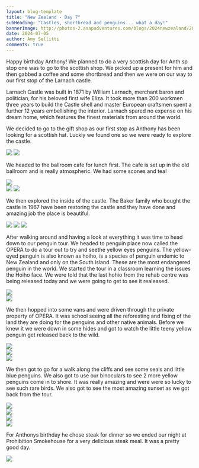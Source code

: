 ```yaml
---
layout: blog-template
title: "New Zealand - Day 7"
subHeading: "Castles, shortbread and penguins... what a day!"
bannerImage: http://photos-2.asapadventures.com/blogs/2024newzealand/2024-07-05/PXL_20240705_042653010.jpg_compressed.JPEG
date: 2024-07-05
author: Amy Sellitti
comments: true
---
```


Happy birthday Anthony! We planned to do a very scottish day for Anth sp stop one was to go to the scottish shop.
We picked up a present for him and then gabbed a coffee and some shortbread and then we were on our way to our first stop of the Larnach castle.

Larnach Castle was built in 1871 by William Larnach, merchant baron and politician, for his beloved first wife Eliza. It took more than 200 workmen three years to build the Castle shell and master European craftsmen spent a further 12 years embellishing the interior. Larnach spared no expense on his dream home, which features the finest materials from around the world.

We decided to go to the gift shop as our first stop as Anthony has been looking for a scottish hat. Luckiy we found one so we were ready to explore the castle.

<div class="grid-2c">
  <img src="http://photos-2.asapadventures.com/blogs/2024newzealand/2024-07-05/PXL_20240705_002337788.jpg_compressed.JPEG"/>
  <img src="http://photos-2.asapadventures.com/blogs/2024newzealand/2024-07-05/PXL_20240705_003247455.jpg_compressed.JPEG"/>
</div>

We headed to the ballroom cafe for lunch first. The cafe is set up in the old ballroom and is really atmospheric. We had some scones and tea!

<div class="center-image"><img src="http://photos-2.asapadventures.com/blogs/2024newzealand/2024-07-05/PXL_20240705_005314230.jpg_compressed.JPEG" /></div>
<div class="grid-2c">
  <img src="http://photos-2.asapadventures.com/blogs/2024newzealand/2024-07-05/PXL_20240705_010700123.jpg_compressed.JPEG"/>
  <img src="http://photos-2.asapadventures.com/blogs/2024newzealand/2024-07-05/PXL_20240705_011429068.jpg_compressed.JPEG"/>
</div>

We then explored the inside of the castle. The Baker family who bought the castle in 1967 have been restoring the castle and they have done and amazing job the place is beautiful.

<div class="grid-3c">
  <img src="http://photos-2.asapadventures.com/blogs/2024newzealand/2024-07-05/PXL_20240705_014017724.jpg_compressed.JPEG"/>
  <img src="http://photos-2.asapadventures.com/blogs/2024newzealand/2024-07-05/PXL_20240705_014320644.jpg_compressed.JPEG"/>
  <img src="http://photos-2.asapadventures.com/blogs/2024newzealand/2024-07-05/PXL_20240705_014433517.jpg_compressed.JPEG"/>
</div>

After walking around and having a look at everything it was time to head down to our penguin tour. We headed to penguin place now called the OPERA to do a tour out to try and seethe yellow eyes penguins. The yellow-eyed penguin is also known as hoiho, is a species of penguin endemic to New Zealand and only on the South island. These are the most endangered penguin in the world. We started the tour in a classroom learning the issues the Hoiho face. We were told that the last hohio from the rehab centre was being released today and we were going to get to see it realeased.

<div class="center-image"><img src="http://photos-2.asapadventures.com/blogs/2024newzealand/2024-07-05/PXL_20240705_032813951.MP.jpg_compressed.JPEG" /></div>
<div class="center-image"><img src="http://photos-2.asapadventures.com/blogs/2024newzealand/2024-07-05/PXL_20240705_033141396.jpg_compressed.JPEG" /></div>

We then hopped into some vans and were driven through the private property of OPERA. It was school seeing all the reforesting and fixing of the land they are doing for the penguins and other native animals. Before we knew it we were down in some hides and got to watch the little teeny yellow penguin get released back to the wild.

<div class="center-image"><img src="http://photos-2.asapadventures.com/blogs/2024newzealand/2024-07-05/PXL_20240705_041548208.jpg_compressed.JPEG" /></div>
<div class="center-image"><img src="http://photos-2.asapadventures.com/blogs/2024newzealand/2024-07-05/PXL_20240705_042344299.jpg_compressed.JPEG" /></div>
<div class="center-image"><img src="http://photos-2.asapadventures.com/blogs/2024newzealand/2024-07-05/PXL_20240705_042349904.MP.jpg_compressed.JPEG" /></div>

We then got to go for a walk along the cliffs and see some seals and little blue penguins. We also got to use our binoculars to see 2 more yellow penguins come in to shore. It was really amazing and were were so lucky to see such rare birds. We also got to see the most amazing sunset as we got back from the tour.

<div class="center-image"><img src="http://photos-2.asapadventures.com/blogs/2024newzealand/2024-07-05/PXL_20240705_042653010.jpg_compressed.JPEG" /></div>
<div class="center-image"><img src="http://photos-2.asapadventures.com/blogs/2024newzealand/2024-07-05/PXL_20240705_043238809.MP.jpg_compressed.JPEG" /></div>
<div class="center-image"><img src="http://photos-2.asapadventures.com/blogs/2024newzealand/2024-07-05/PXL_20240705_043948557.jpg_compressed.JPEG" /></div>
<div class="center-image"><img src="http://photos-2.asapadventures.com/blogs/2024newzealand/2024-07-05/PXL_20240705_051941609.jpg_compressed.JPEG" /></div>

For Anthonys birthday he chose steak for dinner so we ended our night at Prohibition Smokehouse for a very delicious steak meal. It was a pretty good day.

<div class="center-image"><img src="http://photos-2.asapadventures.com/blogs/2024newzealand/2024-07-05/PXL_20240705_065006549.jpg_compressed.JPEG" /></div>
